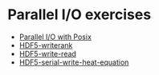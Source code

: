 # Parallel I/O exercises

- [Parallel I/O with Posix](posix)
- [HDF5-writerank](hdf5-writerank)
- [HDF5-write-read](hdf5-write-read)
- [HDF5-serial-write-heat-equation](heat-restart)

